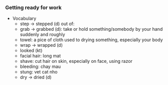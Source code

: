 ### Getting ready for work 
- Vocabulary
    - step -> stepped (d) out of: 
    - grab -> grabbed (d): take or hold something/somebody by your hand suddenly and roughly 
    - towel: a pice of cloth used to drying something, especially your body
    - wrap -> wrapped (d)
    - looked (kt)
    - facial hair: long mat
    - shave: cut hair on skin, especially on face, using razor
    - bleeding: chay mau
    - stung: vet cat nho
    - dry -> dried (d)
